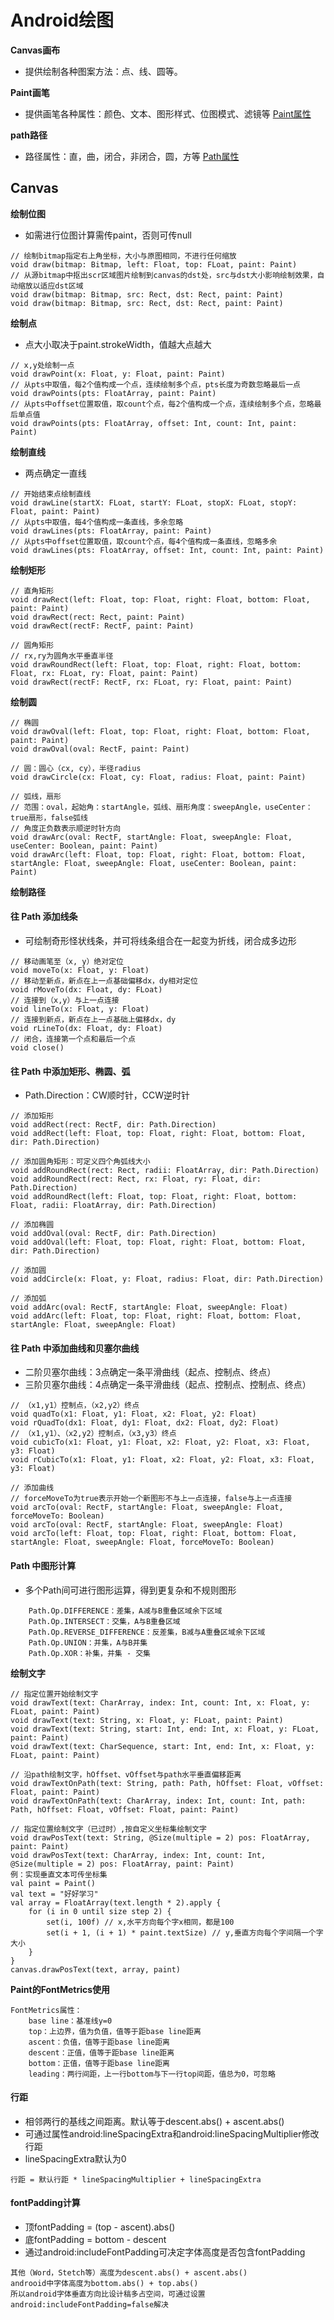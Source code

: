 # Android绘图

**Canvas画布**
* 提供绘制各种图案方法：点、线、圆等。

**Paint画笔**
* 提供画笔各种属性：颜色、文本、图形样式、位图模式、滤镜等
[Paint属性](https://github.com/dannycx/XLib/issue/draw/paint.md)

**path路径**

* 路径属性：直，曲，闭合，非闭合，圆，方等
[Path属性](https://github.com/dannycx/XLib/issue/draw/path.md)

## Canvas
**绘制位图**
* 如需进行位图计算需传paint，否则可传null
```
// 绘制bitmap指定右上角坐标，大小与原图相同，不进行任何缩放
void draw(bitmap: Bitmap, left: Float, top: FLoat, paint: Paint)
// 从源bitmap中抠出scr区域图片绘制到canvas的dst处，src与dst大小影响绘制效果，自动缩放以适应dst区域
void draw(bitmap: Bitmap, src: Rect, dst: Rect, paint: Paint)
void draw(bitmap: Bitmap, src: Rect, dst: Rect, paint: Paint)
```

**绘制点**
* 点大小取决于paint.strokeWidth，值越大点越大
```
// x,y处绘制一点
void drawPoint(x: Float, y: Float, paint: Paint)
// 从pts中取值，每2个值构成一个点，连续绘制多个点，pts长度为奇数忽略最后一点
void drawPoints(pts: FloatArray, paint: Paint)
// 从pts中offset位置取值，取count个点，每2个值构成一个点，连续绘制多个点，忽略最后单点值
void drawPoints(pts: FloatArray, offset: Int, count: Int, paint: Paint)
```

**绘制直线**
* 两点确定一直线
```
// 开始结束点绘制直线
void drawLine(startX: FLoat, startY: FLoat, stopX: FLoat, stopY: Float, paint: Paint)
// 从pts中取值，每4个值构成一条直线，多余忽略
void drawLines(pts: FloatArray, paint: Paint)
// 从pts中offset位置取值，取count个点，每4个值构成一条直线，忽略多余
void drawLines(pts: FloatArray, offset: Int, count: Int, paint: Paint)
```

**绘制矩形**
```
// 直角矩形
void drawRect(left: Float, top: Float, right: Float, bottom: Float, paint: Paint)
void drawRect(rect: Rect, paint: Paint)
void drawRect(rectF: RectF, paint: Paint)

// 圆角矩形
// rx,ry为圆角水平垂直半径
void drawRoundRect(left: Float, top: Float, right: Float, bottom: Float, rx: FLoat, ry: Float, paint: Paint)
void drawRect(rectF: RectF, rx: FLoat, ry: Float, paint: Paint)
```

**绘制圆**
```
// 椭圆
void drawOval(left: Float, top: Float, right: Float, bottom: Float, paint: Paint)
void drawOval(oval: RectF, paint: Paint)

// 圆：圆心（cx, cy），半径radius
void drawCircle(cx: Float, cy: Float, radius: Float, paint: Paint)

// 弧线，扇形
// 范围：oval，起始角：startAngle，弧线、扇形角度：sweepAngle，useCenter：true扇形，false弧线
// 角度正负数表示顺逆时针方向
void drawArc(oval: RectF, startAngle: Float, sweepAngle: Float, useCenter: Boolean, paint: Paint)
void drawArc(left: Float, top: Float, right: Float, bottom: Float, startAngle: Float, sweepAngle: Float, useCenter: Boolean, paint: Paint)
```

**绘制路径**
#### 往 Path 添加线条
* 可绘制奇形怪状线条，并可将线条组合在一起变为折线，闭合成多边形
```
// 移动画笔至（x, y）绝对定位
void moveTo(x: Float, y: Float)
// 移动至新点，新点在上一点基础偏移dx，dy相对定位
void rMoveTo(dx: Float, dy: FLoat)
// 连接到（x,y）与上一点连接
void lineTo(x: Float, y: Float)
// 连接到新点，新点在上一点基础上偏移dx，dy
void rLineTo(dx: Float, dy: Float)
// 闭合，连接第一个点和最后一个点
void close()
```

#### 往 Path 中添加矩形、椭圆、弧
* Path.Direction：CW顺时针，CCW逆时针
```
// 添加矩形
void addRect(rect: RectF, dir: Path.Direction)
void addRect(left: Float, top: Float, right: Float, bottom: Float, dir: Path.Direction)

// 添加圆角矩形：可定义四个角弧线大小
void addRoundRect(rect: Rect, radii: FloatArray, dir: Path.Direction)
void addRoundRect(rect: Rect, rx: Float, ry: Float, dir: Path.Direction)
void addRoundRect(left: Float, top: Float, right: Float, bottom: Float, radii: FloatArray, dir: Path.Direction)

// 添加椭圆
void addOval(oval: RectF, dir: Path.Direction)
void addOval(left: Float, top: Float, right: Float, bottom: Float, dir: Path.Direction)

// 添加圆
void addCircle(x: Float, y: Float, radius: Float, dir: Path.Direction)

// 添加弧
void addArc(oval: RectF, startAngle: Float, sweepAngle: Float)
void addArc(left: Float, top: Float, right: Float, bottom: Float, startAngle: Float, sweepAngle: Float)
```

#### 往 Path 中添加曲线和贝塞尔曲线
* 二阶贝塞尔曲线：3点确定一条平滑曲线（起点、控制点、终点）
* 三阶贝塞尔曲线：4点确定一条平滑曲线（起点、控制点、控制点、终点）
```
// （x1,y1）控制点，（x2,y2）终点
void quadTo(x1: Float, y1: Float, x2: Float, y2: Float)
void rQuadTo(dx1: Float, dy1: Float, dx2: Float, dy2: Float)
// （x1,y1）、（x2,y2）控制点，（x3,y3）终点
void cubicTo(x1: Float, y1: Float, x2: Float, y2: Float, x3: Float, y3: Float)
void rCubicTo(x1: Float, y1: Float, x2: Float, y2: Float, x3: Float, y3: Float)

// 添加曲线
// forceMoveTo为true表示开始一个新图形不与上一点连接，false与上一点连接
void arcTo(oval: RectF, startAngle: Float, sweepAngle: Float, forceMoveTo: Boolean)
void arcTo(oval: RectF, startAngle: Float, sweepAngle: Float)
void arcTo(left: Float, top: Float, right: Float, bottom: Float, startAngle: Float, sweepAngle: Float, forceMoveTo: Boolean)
```

#### Path 中图形计算
* 多个Path间可进行图形运算，得到更复杂和不规则图形
```
    Path.Op.DIFFERENCE：差集，A减与B重叠区域余下区域
    Path.Op.INTERSECT：交集，A与B重叠区域
    Path.Op.REVERSE_DIFFERENCE：反差集，B减与A重叠区域余下区域
    Path.Op.UNION：并集，A与B并集
    Path.Op.XOR：补集，并集 - 交集
```

**绘制文字**
```
// 指定位置开始绘制文字
void drawText(text: CharArray, index: Int, count: Int, x: Float, y: FLoat, paint: Paint)
void drawText(text: String, x: Float, y: FLoat, paint: Paint)
void drawText(text: String, start: Int, end: Int, x: Float, y: FLoat, paint: Paint)
void drawText(text: CharSequence, start: Int, end: Int, x: Float, y: FLoat, paint: Paint)

// 沿path绘制文字，hOffset、vOffset与path水平垂直偏移距离
void drawTextOnPath(text: String, path: Path, hOffset: Float, vOffset: Float, paint: Paint)
void drawTextOnPath(text: CharArray, index: Int, count: Int, path: Path, hOffset: Float, vOffset: Float, paint: Paint)

// 指定位置绘制文字（已过时）,按自定义坐标集绘制文字
void drawPosText(text: String, @Size(multiple = 2) pos: FloatArray, paint: Paint)
void drawPosText(text: CharArray, index: Int, count: Int, @Size(multiple = 2) pos: FloatArray, paint: Paint)
例：实现垂直文本可传坐标集
val paint = Paint()
val text = "好好学习"
val array = FloatArray(text.length * 2).apply {
	for (i in 0 until size step 2) {
	    set(i, 100f) // x,水平方向每个字x相同，都是100
	    set(i + 1, (i + 1) * paint.textSize) // y,垂直方向每个字间隔一个字大小
	}
}
canvas.drawPosText(text, array, paint)
```

**Paint的FontMetrics使用**
```
FontMetrics属性：
	base line：基准线y=0
	top：上边界，值为负值，值等于距base line距离
	ascent：负值，值等于距base line距离
	descent：正值，值等于距base line距离
	bottom：正值，值等于距base line距离
	leading：两行间距，上一行bottom与下一行top间距，值总为0，可忽略
```
#### 行距
* 相邻两行的基线之间距离。默认等于descent.abs() + ascent.abs()
* 可通过属性android:lineSpacingExtra和android:lineSpacingMultiplier修改行距
* lineSpacingExtra默认为0
```
行距 = 默认行距 * lineSpacingMultiplier + lineSpacingExtra
```
#### fontPadding计算
* 顶fontPadding = (top - ascent).abs()
* 底fontPadding = bottom - descent
* 通过android:includeFontPadding可决定字体高度是否包含fontPadding
```
其他（Word，Stetch等）高度为descent.abs() + ascent.abs()
androoid中字体高度为bottom.abs() + top.abs()
所以android字体垂直方向比设计稿多占空间，可通过设置android:includeFontPadding=false解决
```







